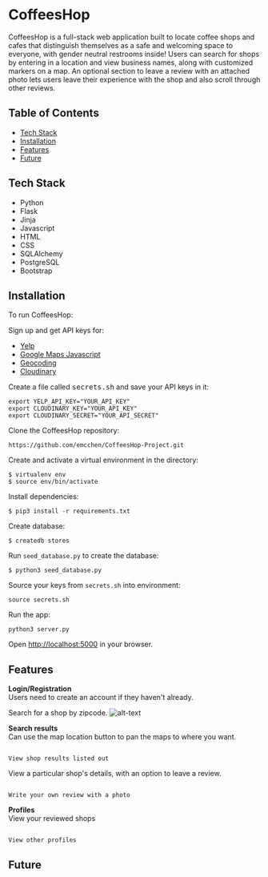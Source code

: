 # CoffeesHop
CoffeesHop is a full-stack web application built to locate coffee shops and cafes that distinguish themselves as a safe and welcoming space to everyone, with gender neutral restrooms inside! Users can search for shops by entering in a location and view business names, along with customized markers on a map. An optional section to leave a review with an attached photo lets users leave their experience with the shop and also scroll through other reviews.

## Table of Contents
* [Tech Stack](#technologiesused)
* [Installation](#installation)
* [Features](#features)
* [Future](#future)

## <a name="technologiesused"></a>Tech Stack

* Python
* Flask
* Jinja
* Javascript
* HTML
* CSS
* SQLAlchemy
* PostgreSQL
* Bootstrap

## <a name="installation"></a>Installation

To run CoffeesHop:

Sign up and get API keys for:
* [Yelp](https://www.yelp.com/developers/documentation/v3/business_search)
* [Google Maps Javascript](https://developers.google.com/maps/documentation/javascript/tutorial)
* [Geocoding](https://developers.google.com/maps/documentation/geocoding/overview)
* [Cloudinary](https://cloudinary.com/)

Create a file called <kbd>secrets.sh</kbd> and save your API keys in it:
```
export YELP_API_KEY="YOUR_API_KEY"
export CLOUDINARY_KEY="YOUR_API_KEY"
export CLOUDINARY_SECRET="YOUR_API_SECRET"
```

Clone the CoffeesHop repository:
```
https://github.com/emcchen/CoffeesHop-Project.git
```

Create and activate a virtual environment in the directory:
```
$ virtualenv env
$ source env/bin/activate
```

Install dependencies:
```
$ pip3 install -r requirements.txt
```

Create database:
```
$ createdb stores
```

Run `seed_database.py` to create the database:
```
$ python3 seed_database.py
```

Source your keys from `secrets.sh` into environment:
```
source secrets.sh
```

Run the app:
```
python3 server.py
```

Open [http://localhost:5000](http://localhost:5000) in your browser.


## <a name="features"></a>Features
**Login/Registration** <br>
Users need to create an account if they haven't already.

Search for a shop by zipcode.
![alt-text](https://github.com/emcchen/CoffeesHop-Project/blob/main/static/img/gifs/zip_search.gif) 


**Search results** <br>
Can use the map location button to pan the maps to where you want.
~~~~~~~~~~~~~~~~~~

View shop results listed out
~~~~~~~~~~~~~~~~~~

View a particular shop's details, with an option to leave a review.
~~~~~~~~~~~~~~~~~~

Write your own review with a photo
~~~~~~~~~~~~~~~~~~

**Profiles** <br>
View your reviewed shops
~~~~~~~~~~~~~~~~~~

View other profiles
~~~~~~~~~~~~~~~~~~



## <a name="future"></a>Future